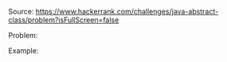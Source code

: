 Source: https://www.hackerrank.com/challenges/java-abstract-class/problem?isFullScreen=false

Problem: 

Example: 